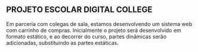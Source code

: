 ## PROJETO ESCOLAR DIGITAL COLLEGE

Em parceria com colegas de sala, estamos desenvolvendo um sistema web com carrinho de compras. Inicialmente o projeto será desenvolvido em formato estático, e ao decorrer do curso, partes dinâmicas serão adicionadas, substituindo as partes estáticas.
